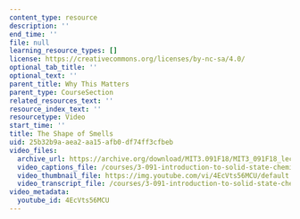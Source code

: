 ```yaml
---
content_type: resource
description: ''
end_time: ''
file: null
learning_resource_types: []
license: https://creativecommons.org/licenses/by-nc-sa/4.0/
optional_tab_title: ''
optional_text: ''
parent_title: Why This Matters
parent_type: CourseSection
related_resources_text: ''
resource_index_text: ''
resourcetype: Video
start_time: ''
title: The Shape of Smells
uid: 25b32b9a-aea2-aa15-afb0-df74ff3cfbeb
video_files:
  archive_url: https://archive.org/download/MIT3.091F18/MIT3_091F18_lec11_wtm_300k.mp4
  video_captions_file: /courses/3-091-introduction-to-solid-state-chemistry-fall-2018/4EcVts56MCU_captions.webvtt
  video_thumbnail_file: https://img.youtube.com/vi/4EcVts56MCU/default.jpg
  video_transcript_file: /courses/3-091-introduction-to-solid-state-chemistry-fall-2018/4EcVts56MCU_transcript.pdf
video_metadata:
  youtube_id: 4EcVts56MCU
---
```

